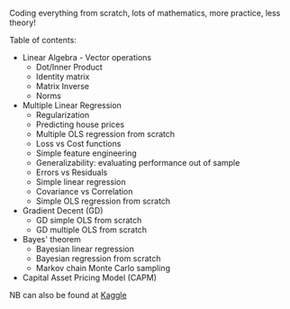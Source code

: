 Coding everything from scratch, lots of mathematics, more practice, less theory!

Table of contents:

- Linear Algebra - Vector operations
  - Dot/Inner Product
  - Identity matrix
  - Matrix Inverse
  - Norms
- Multiple Linear Regression
  - Regularization
  - Predicting house prices
  - Multiple OLS regression from scratch
  - Loss vs Cost functions
  - Simple feature engineering
  - Generalizability: evaluating performance out of sample
  - Errors vs Residuals
  - Simple linear regression
  - Covariance vs Correlation
  - Simple OLS regression from scratch
- Gradient Decent (GD)
  - GD simple OLS from scratch
  - GD multiple OLS from scratch
- Bayes' theorem
  - Bayesian linear regression
  - Bayesian regression from scratch
  - Markov chain Monte Carlo sampling
- Capital Asset Pricing Model (CAPM)

NB can also be found at [Kaggle](https://www.kaggle.com/code/amrmuhammad/fifty-shades-of-ols)
